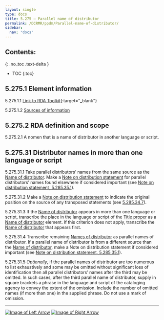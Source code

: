 ```yaml
---
layout: single
type: docs
title: 5.275 — Parallel name of distributor
permalink: /DCRMR/ppdm/Parallel-name-of-distributor/
sidebar:
  nav: "docs"
---
```


## Contents:
{: .no_toc .text-delta }

- TOC
{:toc}

## 5.275.1 Element information

<a name="5.275.1.1">5.275.1.1</a> [Link to RDA Toolkit](https://beta.rdatoolkit.org/Content/Index?externalId=en-US_ala-fe253018-c149-3a20-9fdb-c9c17faa0ac0){:target="_blank"}

<a name="5.275.1.2">5.275.1.2</a> [Sources of information](/DCRMR/ppdm/#5011-sources-of-information)

## 5.275.2 RDA definition and scope

<a name="5.275.2.1">5.275.2.1</a> A nomen that is a name of distributor in another language or script.

## 5.275.31 Distributor names in more than one language or script

<a name="5.275.31.1">5.275.31.1</a> Take parallel distributors’ names from the same source as the [Name of distributor](/DCRMR/ppdm/Name-of-distributor/). Make a [Note on distribution statement](/DCRMR/ppdm/Note-on-distribution-statement/) for  parallel distributors’ names found elsewhere if considered important (see [Note on distribution statement, 5.285.35.1](/DCRMR/ppdm/Note-on-distribution-statement/#5.285.35.1)).

<a name="5.275.31.2">5.275.31.2</a> Make a [Note on distribution statement](/DCRMR/ppdm/Note-on-distribution-statement/) to indicate the original position on the source of any transposed statements (see [5.285.34.7](/DCRMR/ppdm/Note-on-distribution-statement/#5.285.34.7)). 

<a name="5.275.31.3">5.275.31.3</a> If the [Name of distributor](/DCRMR/ppdm/Name-of-distributor/) appears in more than one language or script, transcribe the place in the language or script of the [Title proper](/DCRMR/title/Title-proper) as a [Name of distributor](/DCRMR/ppdm/Name-of-distributor/) element. If this criterion does not apply, transcribe the [Name of distributor](/DCRMR/ppdm/Name-of-distributor/) that appears first.

<a name="5.275.31.4">5.275.31.4</a> Transcribe remaining [Names of distributor](/DCRMR/ppdm/Name-of-distributor/) as parallel names of distributor. If a parallel name of distributor is from a different source than the [Name of distributor](/DCRMR/ppdm/Name-of-distributor/), make a Note on distribution statement if considered important (see [Note on distribution statement, 5.285.35.1](/DCRMR/ppdm/Note-on-distribution-statement/#5.285.35.1)).

<a name="5.275.31.5">5.275.31.5</a> *Optionally*, if the parallel names of distributor are too numerous to list exhaustively and some may be omitted without significant loss of identification then all parallel distributors’ names after the third may be omitted. In such cases, after the third parallel name of distributor, supply in square brackets a phrase in the language and script of the cataloging agency to convey the extent of the omission. Include the number of omitted names (if more than one) in the supplied phrase. Do not use a mark of omission.

---

[![Image of Left Arrow](https://rbms-bsc.github.io/DCRMR/assets/pictures/navigation/Arrow_Left.png "5.27 — Name of distributor")](/DCRMR/ppdm/Name-of-distributor/) [![Image of Right Arrow](https://rbms-bsc.github.io/DCRMR/assets/pictures/navigation/Arrow_Right.png "5.28 — Date of distribution")](/DCRMR/ppdm/Date-of-distribution/)
